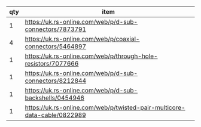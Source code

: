 
|qty|item|
|---|---|
|1|https://uk.rs-online.com/web/p/d-sub-connectors/7873791|
|4|https://uk.rs-online.com/web/p/coaxial-connectors/5464897|
|1|https://uk.rs-online.com/web/p/through-hole-resistors/7077666|
|1|https://uk.rs-online.com/web/p/d-sub-connectors/8212844|
|1|https://uk.rs-online.com/web/p/d-sub-backshells/0454946|
|1|https://uk.rs-online.com/web/p/twisted-pair-multicore-data-cable/0822989|
